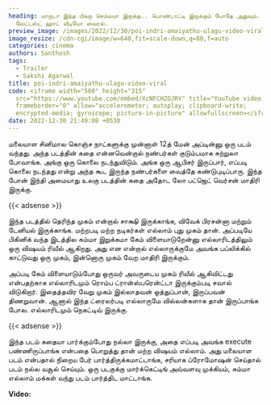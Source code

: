 ```yaml
---
heading: யாருடா இந்த பிகரு செம்மயா இருக்கு.. பொண்டாட்டி இருக்கும் போதே அதுவும்.
  லேட்டஸ்ட் ஹாட் வீடியோ வைரல்.
preview_image: /images/2022/12/30/poi-indri-amaiyathu-ulagu-video-viral-1-.jpg
image_resize: /cdn-cgi/image/w=640,fit=scale-down,q=80,f=auto
categories: cinema
authors: Santhosh
tags:
  - Trailer
  - Sakshi Agarwal
title: poi-indri-amaiyathu-ulagu-video-viral
code: <iframe width="560" height="315"
  src="https://www.youtube.com/embed/XcNFCHZOJRY" title="YouTube video player"
  frameborder="0" allow="accelerometer; autoplay; clipboard-write;
  encrypted-media; gyroscope; picture-in-picture" allowfullscreen></iframe>
date: 2022-12-30 21:49:08 +0530
---
```



மலையாள சினிமால கொஞ்ச நாட்களுக்கு முன்னாள் 12த் மேன் அப்டின்னு ஒரு படம் வந்தது. அந்த படத்தின் கதை என்னவென்றால் நண்பர்கள் குடும்பமாக சுற்றுலா போவாங்க. அங்கு ஒரு கொலை நடந்துவிடும். அங்க ஒரு ஆபிசர் இருப்பார், எப்படி கொலை நடந்தது என்று அந்த கூட இருந்த நண்பர்களை வைத்தே கண்டுபுடிப்பாரு. இந்த போன் இந்தி அமையாது உலகு படத்தின் கதை அதோட லோ பட்ஜெட் வெர்சன் மாதிரி இருக்கு.

{{< adsense >}}

இந்த படத்தில் தெரிந்த முகம் என்றால் சாக்ஷி இருக்காங்க, விவேக் பிரசன்னா மற்றும் டேனியல் இருக்காங்க. மற்றபடி மற்ற நடிகர்கள் எல்லாம் புது முகம் தான். அப்படியே பிகினிக் வந்த இடத்தில சும்மா இறுக்கமா கேம் விளையாடுறேன்னு எல்லாரிடத்திலும் ஒரு விஷயம் ரிவீல் ஆகிறது. அது என என்றால் எல்லாருக்குமே அவங்க பப்லிக்கில் காட்டுவது ஒரு முகம், இன்னொரு முகம் வேற மாதிரி இருக்கும்.

அப்படி கேம் விளையாடும்போது ஒருவர் அவருடைய முகம் ரிவீல் ஆகிவிட்டது என்பதற்காக எல்லாரிடமும் ரொம்ப ட்ரான்ஸ்பரென்ட்டா இருக்கும்படி சவால் விடுகிறார். இதைத்தவிர வேறு முகம் இல்லாதவன் ஒத்துப்பான், இருப்பவன் திணறுவான். ஆனால் இந்த ட்ரைலர்படி எல்லாருமே வில்லன்களாக தான் இருப்பாங்க போல. எல்லாரிடமும் நெகட்டிவ் இருக்கு.

{{< adsense >}}

இந்த படம் கதையா பார்க்கும்போது நல்லா இருக்கு, அதை எப்படி அவங்க execute பண்ணிருப்பாங்க என்பதை பொறுத்து தான் மற்ற விஷயம் எல்லாம். அது மலையாள படம் என்பதால் நிறைய பேர் பார்த்திருக்கமாட்டாங்க, சரியாக ப்ரோமோஷன் செய்தால் படம் நல்ல வசூல் செய்யும். ஒரு படகுக்கு மார்க்கெட்டிங் அவ்வளவு முக்கியம், சும்மா எல்லாம் மக்கள் வந்து படம் பார்த்திட மாட்டாங்க.

**Video:**